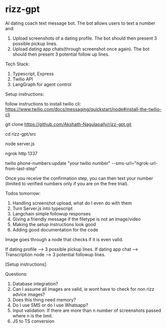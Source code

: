 # rizz-gpt

AI dating coach text message bot. The bot allows users to text a number and:

1. Upload screenshots of a dating profile. The bot should then present 3 possible pickup lines.
2. Upload dating app chats(through screenshot once again). The bot should then present 3 potential follow up lines.

Tech Stack:
1. Typescript, Express
2. Twilio API
3. LangGraph for agent control


Setup instructions:

follow instructions to install twilio cli: https://www.twilio.com/docs/messaging/quickstart/node#install-the-twilio-cli


git clone https://github.com/Akshath-Nagulapally/rizz-gpt.git

cd rizz-gpt/src

node server.js

ngrok http 1337

twilio phone-numbers:update "your twilio number" --sms-url="ngrok-url-from-last-step"

Once you receive the confirmation step, you can then text your number (limited to verified numbers only if you are on the free trial).

Todos tomorrow:
1) Handling screenshot upload, what do I even do with them 
2) Turn Server.js into typescript
3)  Langchain simple followup responses
4)  Giving a friendly message if the filetype is not an image/video
5) Making the setup instructions look good
6) Adding good documentation for the code



















Image goes through a node that checks if it is even valid.

If dating profile --> 3 possible pickup lines.
If dating app chat --> Transcription node --> 3 potential followup lines.

[Setup instructions]:














Questions:
1) Database integration?
2) Can I assume all images are valid, ie wont have to check for non rizz advice images?
3) Does this thing need memory?
4) Do I use SMS or do I use Whatsapp?
5) Input validation: If there are more than n number of screenshots passed where n is the limit.
6) JS to TS conversion